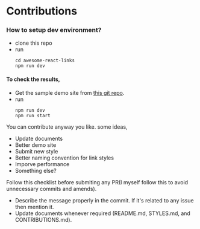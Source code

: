# Contributions

### How to setup dev environment?

- clone this repo
- run
  ```
  cd awesome-react-links
  npm run dev
  ```

#### To check the results,

- Get the sample demo site from [this git repo](https://github.com/drex44/demo-site-awesome-react-links).
- run
  ```
  npm run dev
  npm run start
  ```

You can contribute anyway you like. some ideas,

- Update documents
- Better demo site
- Submit new style
- Better naming convention for link styles
- Imporve performance
- Something else?

Follow this checklist before submiting any PR(I myself follow this to avoid unnecessary commits and amends).

- Describe the message properly in the commit. If it's related to any issue then mention it.
- Update documents whenever required (README.md, STYLES.md, and CONTRIBUTIONS.md).
